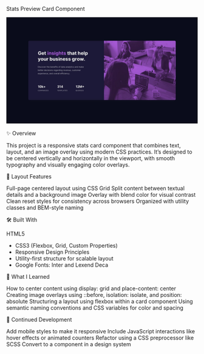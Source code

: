 Stats Preview Card Component

![](./design/desktop-design.jpg)

✨ Overview

This project is a responsive stats card component that combines text, layout, and an image overlay using modern CSS practices. It’s designed to be centered vertically and horizontally in the viewport, with smooth typography and visually engaging color overlays.

📐 Layout Features

Full-page centered layout using CSS Grid
Split content between textual details and a background image
Overlay with blend color for visual contrast
Clean reset styles for consistency across browsers
Organized with utility classes and BEM-style naming

🛠️ Built With

HTML5
- CSS3 (Flexbox, Grid, Custom Properties)
- Responsive Design Principles
- Utility-first structure for scalable layout
- Google Fonts: Inter and Lexend Deca

🎨 What I Learned

How to center content using display: grid and place-content: center
Creating image overlays using ::before, isolation: isolate, and position: absolute
Structuring a layout using flexbox within a card component
Using semantic naming conventions and CSS variables for color and spacing


🔁 Continued Development

Add mobile styles to make it responsive
Include JavaScript interactions like hover effects or animated counters
Refactor using a CSS preprocessor like SCSS
Convert to a component in a design system
